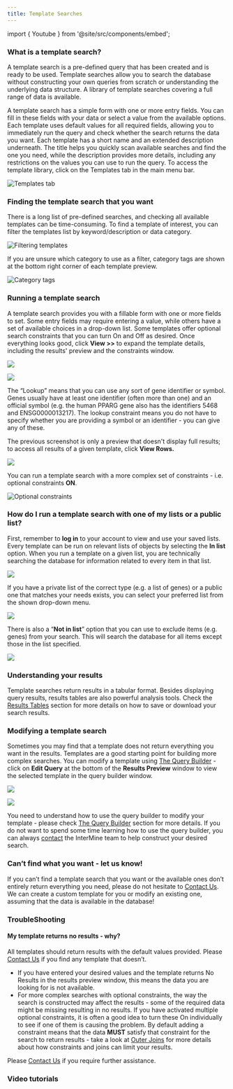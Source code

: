 ```yaml
---
title: Template Searches
---
```


import { Youtube } from '@site/src/components/embed';

### What is a template search?

A template search is a pre-defined query that has been created and is ready to be used. Template searches allow you to search the database without constructing your own queries from scratch or understanding the underlying data structure. A library of template searches covering a full range of data is available.

A template search has a simple form with one or more entry fields. You can fill in these fields with your data or select a value from the available options. Each template uses default values for all required fields, allowing you to immediately run the query and check whether the search returns the data you want. Each template has a short name and an extended description underneath. The title helps you quickly scan available searches and find the one you need, while the description provides more details, including any restrictions on the values you can use to run the query. To access the template library, click on the Templates tab in the main menu bar. 

![Templates tab](/img/templates-tab-updated.png)

### Finding the template search that you want

There is a long list of pre-defined searches, and checking all available templates can be time-consuming. To find a template of interest, you can filter the templates list by keyword/description or data category.

![Filtering templates](</img/template-filtering (2).png>)

If you are unsure which category to use as a filter, category tags are shown at the bottom right corner of each template preview. 

![Category tags](</img/category-tags (2).png>)

### Running a template search

A template search provides you with a fillable form with one or more fields to set. Some entry fields may require entering a value, while others have a set of available choices in a drop-down list. Some templates offer optional search constraints that you can turn On and Off as desired. Once everything looks good, click **View &gt;&gt;** to expand the template details, including the results' preview and the constraints window. 

![](/img/view-templates.png)

![](</img/run-template (2).png>)

The “Lookup” means that you can use any sort of gene identifier or symbol. Genes usually have at least one identifier \(often more than one\) and an official symbol \(e.g. the human PPARG gene also has the identifiers 5468 and ENSG0000013217\). The lookup constraint means you do not have to specify whether you are providing a symbol or an identifier - you can give any of these.

The previous screenshot is only a preview that doesn't display full results; to access all results of a given template, click **View Rows.**  

![](/img/template-results-table-edited.png)

You can run a template search with a more complex set of constraints - i.e. optional constraints **ON**.

![Optional constraints](/img/template-constraints-2.png)

### How do I run a template search with one of my lists or a public list?

First, remember to **log in** to your account to view and use your saved lists. Every template can be run on relevant lists of objects by selecting the **In list** option. When you run a template on a given list, you are technically searching the database for information related to every item in that list. 

![](</img/in-list (2).png>)

If you have a private list of the correct type \(e.g. a list of genes\) or a public one that matches your needs exists, you can select your preferred list from the shown drop-down menu. 

![](</img/in-list-2 (1).png>)

There is also a “**Not in list**” option that you can use to exclude items \(e.g. genes\) from your search. This will search the database for all items except those in the list specified. 

![](</img/not-in-list (1).png>)

### Understanding your results

Template searches return results in a tabular format. Besides displaying query results, results tables are also powerful analysis tools. Check the [Results Tables](results-tables) section for more details on how to save or download your search results.

### Modifying a template search

Sometimes you may find that a template does not return everything you want in the results. Templates are a good starting point for building more complex searches. You can modify a template using [The Query Builder](the-query-builder) - click on **Edit Query** at the bottom of the **Results Preview** window to view the selected template in the query builder window. 

![](</img/edit-query-1 (2).png>)

![](/img/template-editing.png)

You need to understand how to use the query builder to modify your template - please check [The Query Builder](the-query-builder) section for more details. If you do not want to spend some time learning how to use the query builder, you can always [contact](https://intermine.readthedocs.io/en/latest/about/contact-us/) the InterMine team to help construct your desired search.

### Can’t find what you want - let us know!

If you can’t find a template search that you want or the available ones don’t entirely return everything you need, please do not hesitate to [Contact Us](contact-us). We can create a custom template for you or modify an existing one, assuming that the data is available in the database!

### TroubleShooting

#### My template returns no results - why?

All templates should return results with the default values provided. Please [Contact Us](contact-us) if you find any template that doesn’t.

* If you have entered your desired values and the template returns No Results in the results preview window, this means the data you are looking for is not available.
* For more complex searches with optional constraints, the way the search is constructed may affect the results - some of the required data might be missing resulting in no results. If you have activated multiple optional constraints, it is often a good idea to turn these On individually to see if one of them is causing the problem. By default adding a constraint means that the data **MUST** satisfy that constraint for the search to return results - take a look at [Outer Joins](the-query-builder#outer-joins) for more details about how constraints and joins can limit your results.

Please [Contact Us](contact-us) if you require further assistance. 

### Video tutorials

<Youtube id="VX2z3cGhhHo"/>

<Youtube id="nGssqeIlqU8"/>
